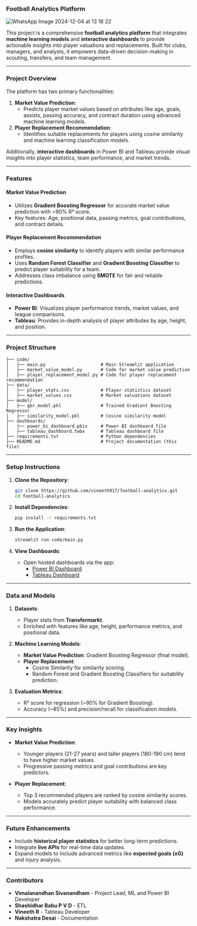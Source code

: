### **Football Analytics Platform**

![WhatsApp Image 2024-12-04 at 13 18 22](https://github.com/user-attachments/assets/d9558154-ef29-4c28-b3b1-7495b449c019)



This project is a comprehensive **football analytics platform** that integrates **machine learning models** and **interactive dashboards** to provide actionable insights into player valuations and replacements. Built for clubs, managers, and analysts, it empowers data-driven decision-making in scouting, transfers, and team management.

---

### **Project Overview**

The platform has two primary functionalities:
1. **Market Value Prediction**:
   - Predicts player market values based on attributes like age, goals, assists, passing accuracy, and contract duration using advanced machine learning models.
2. **Player Replacement Recommendation**:
   - Identifies suitable replacements for players using cosine similarity and machine learning classification models.

Additionally, **interactive dashboards** in Power BI and Tableau provide visual insights into player statistics, team performance, and market trends.

---

### **Features**

#### **Market Value Prediction**
- Utilizes **Gradient Boosting Regressor** for accurate market value prediction with ~90% R² score.
- Key features: Age, positional data, passing metrics, goal contributions, and contract details.

#### **Player Replacement Recommendation**
- Employs **cosine similarity** to identify players with similar performance profiles.
- Uses **Random Forest Classifier** and **Gradient Boosting Classifier** to predict player suitability for a team.
- Addresses class imbalance using **SMOTE** for fair and reliable predictions.

#### **Interactive Dashboards**
- **Power BI**: Visualizes player performance trends, market values, and league comparisons.
- **Tableau**: Provides in-depth analysis of player attributes by age, height, and position.

---

### **Project Structure**

```plaintext
├── code/
│   ├── main.py                     # Main Streamlit application
│   ├── market_value_model.py       # Code for market value prediction
│   ├── player_replacement_model.py # Code for player replacement recommendation
├── data/
│   ├── player_stats.csv            # Player statistics dataset
│   ├── market_values.csv           # Market valuations dataset
├── model/
│   ├── gbr_model.pkl               # Trained Gradient Boosting Regressor
│   ├── similarity_model.pkl        # Cosine similarity model
├── dashboards/
│   ├── power_bi_dashboard.pbix     # Power BI dashboard file
│   ├── tableau_dashboard.twbx      # Tableau dashboard file
├── requirements.txt                # Python dependencies
├── README.md                       # Project documentation (this file)
```

---

### **Setup Instructions**

1. **Clone the Repository**:
   ```bash
   git clone https://github.com/vineeth917/football-analytics.git
   cd football-analytics
   ```

2. **Install Dependencies**:
   ```bash
   pip install -r requirements.txt
   ```

3. **Run the Application**:
   ```bash
   streamlit run code/main.py
   ```

4. **View Dashboards**:
   - Open hosted dashboards via the app:
     - [Power BI Dashboard]([https://public.powerbi.com](https://app.powerbi.com/groups/me/reports/018b1e0d-080e-481e-9f8e-1fc94f0b468b/192daea5bdfd502dc7b8?experience=power-bi))
     - [Tableau Dashboard]([https://public.tableau.com](https://public.tableau.com/app/profile/vineeth.rayadurgam/viz/FootballAnalyticsDashboard-DATA230/Dashboard1))

---

### **Data and Models**

1. **Datasets**:
   - Player stats from **Transfermarkt**.
   - Enriched with features like age, height, performance metrics, and positional data.

2. **Machine Learning Models**:
   - **Market Value Prediction**: Gradient Boosting Regressor (final model).
   - **Player Replacement**:
     - Cosine Similarity for similarity scoring.
     - Random Forest and Gradient Boosting Classifiers for suitability prediction.

3. **Evaluation Metrics**:
   - R² score for regression (~90% for Gradient Boosting).
   - Accuracy (~85%) and precision/recall for classification models.

---

### **Key Insights**
- **Market Value Prediction**:
  - Younger players (21-27 years) and taller players (180-190 cm) tend to have higher market values.
  - Progressive passing metrics and goal contributions are key predictors.
  
- **Player Replacement**:
  - Top 3 recommended players are ranked by cosine similarity scores.
  - Models accurately predict player suitability with balanced class performance.

---

### **Future Enhancements**
- Include **historical player statistics** for better long-term predictions.
- Integrate **live APIs** for real-time data updates.
- Expand models to include advanced metrics like **expected goals (xG)** and injury analysis.

---

### **Contributors**
- **Vimalanandhan Sivanandham** - Project Lead, ML and Power BI Developer 
- **Shashidhar Babu P V D** - ETL
- **Vineeth R** - Tableau Developer
- **Nakshatra Desai** - Documentation
